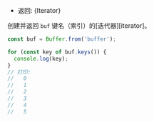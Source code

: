 <!-- YAML
added: v1.1.0
-->

* 返回: {Iterator}

创建并返回 `buf` 键名（索引）的[迭代器][iterator]。

```js
const buf = Buffer.from('buffer');

for (const key of buf.keys()) {
  console.log(key);
}
// 打印:
//   0
//   1
//   2
//   3
//   4
//   5
```

